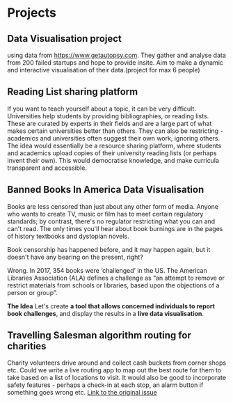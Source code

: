 # Projects

## Data Visualisation project 

using data from https://www.getautopsy.com. 
They gather and analyse data from 200 failed startups and hope to provide insite.
Aim to make a dynamic and interactive visualisation of their data.(project for max 6 people)

## Reading List sharing platform

If you want to teach yourself about a topic, it can be very difficult. Universities help students by providing bibliographies, or reading lists. These are curated by experts in their fields and are a large part of what makes certain universities better than others. They can also be restricting - academics and universities often suggest their own work, ignoring others. The idea would essentially be a resource sharing platform, where students and academics upload copies of their university reading lists (or perhaps invent their own). This would democratise knowledge, and make curricula transparent and accessible.

## Banned Books In America Data Visualisation

Books are less censored than just about any other form of media. Anyone who wants to create TV, music or film has to meet certain regulatory standards; by contrast, there's no regulator restricting what you can and can't read. The only times you'll hear about book burnings are in the pages of history textbooks and dystopian novels.

Book censorship has happened before, and it may happen again, but it doesn't have any bearing on the present, right?

Wrong. In 2017, 354 books were ‘challenged’ in the US. The American Libraries Association (ALA) defines a challenge as “an attempt to remove or restrict materials from schools or libraries, based upon the objections of a person or group”.

**The Idea**
Let's create **a tool that allows concerned individuals to report book challenges**, and display the results in a **live data visualisation**.


## Travelling Salesman algorithm routing for charities

Charity volunteers drive around and collect cash buckets from corner shops etc. Could we write a live routing app to map out the best route for them to take based on a list of locations to visit. It would also be good to incorporate safety features - perhaps a check-in at each stop, an alarm button if something goes wrong etc.
[Link to the original issue](https://github.com/FAC-Sixteen/student-project-ideas/issues/2)
